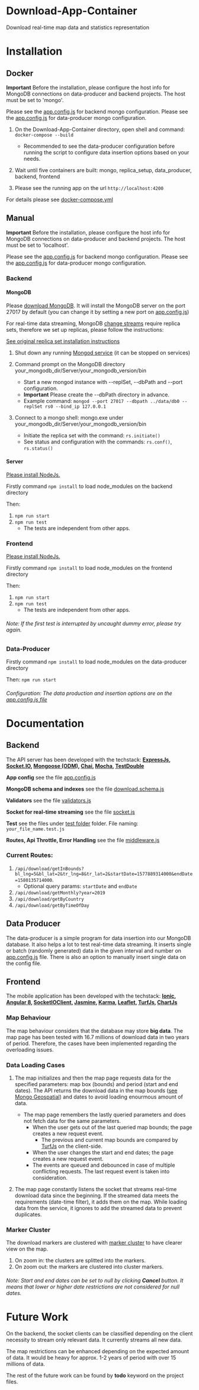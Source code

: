 # Download-App-Container
Download real-time map data and statistics representation

# Installation

## Docker

**Important** Before the installation, please configure the host info for MongoDB connections on data-producer and backend projects. The host must be set to 'mongo'.

Please see the [app.config.js](https://github.com/alpernakin/Download-App-Container/blob/master/backend/app.config.js) for backend mongo configuration.
Please see the [app.config.js](https://github.com/alpernakin/Download-App-Container/blob/master/data-producer/app.config.js) for data-producer mongo configuration.

1. On the Download-App-Container directory, open shell and command: ```docker-compose --build```
   - Recommended to see the data-producer configuration before running the script to configure data insertion options based on your needs.
   
2. Wait until five containers are built: mongo, replica_setup, data_producer, backend, frontend
   
3. Please see the running app on the url ```http://localhost:4200```

For details please see [docker-compose.yml](https://github.com/alpernakin/Download-App-Container/blob/master/docker-compose.yml)

## Manual

**Important** Before the installation, please configure the host info for MongoDB connections on data-producer and backend projects. The host must be set to 'localhost'.

Please see the [app.config.js](https://github.com/alpernakin/Download-App-Container/blob/master/backend/app.config.js) for backend mongo configuration.
Please see the [app.config.js](https://github.com/alpernakin/Download-App-Container/blob/master/data-producer/app.config.js) for data-producer mongo configuration.

### Backend

#### MongoDB

Please [download MongoDB](https://www.mongodb.com/download-center/community). It will install the MongoDB server on the port 27017 by default (you can change it by setting a new port on [app.config.js](https://github.com/alpernakin/Download-App-Container/blob/master/backend/app.config.js))

For real-time data streaming, MongoDB [change streams](https://docs.mongodb.com/manual/changeStreams/) require replica sets, therefore we set up replicas, please follow the instructions:

[See original replica set installation instructions](https://docs.mongodb.com/manual/tutorial/convert-standalone-to-replica-set/)

1. Shut down any running [Mongod service](https://docs.mongodb.com/manual/reference/program/mongod/#bin.mongod) (it can be stopped on services)

2. Command prompt on the MongoDB directory your_mongodb_dir/Server/your_mongodb_version/bin
   - Start a new mongod instance with --replSet, --dbPath and --port configuration.
   - **Important** Please create the --dbPath directory in advance.
   - Example command: ```mongod --port 27017 --dbpath ../data/db0 --replSet rs0 --bind_ip 127.0.0.1```
   
3. Connect to a mongo shell: mongo.exe under your_mongodb_dir/Server/your_mongodb_version/bin
   - Initiate the replica set with the command: ```rs.initiate()```
   - See status and configuration with the commands: ```rs.conf()```, ```rs.status()```

#### Server

[Please install NodeJs.](https://nodejs.org/en/download/)

Firstly command ```npm install``` to load node_modules on the backend directory

Then:

1. ```npm run start```
2. ```npm run test```
   - The tests are independent from other apps.

### Frontend

[Please install NodeJs.](https://nodejs.org/en/download/)

Firstly command ```npm install``` to load node_modules on the frontend directory

Then:

1. ```npm run start```
2. ```npm run test```
   - The tests are independent from other apps.

###### Note: If the first test is interrupted by uncaught dummy error, please try again.

### Data-Producer

Firstly command ```npm install``` to load node_modules on the data-producer directory

Then: ```npm run start```

###### Configuration: The data production and insertion options are on the [app.config.js file](https://github.com/alpernakin/Download-App-Container/blob/master/data-producer/app.config.js)

# Documentation

## Backend

The API server has been developed with the techstack: **[ExpressJs](https://expressjs.com/), [Socket.IO](https://socket.io/), [Mongoose (ODM)](https://mongoosejs.com/), [Chai](https://www.chaijs.com/), [Mocha](https://mochajs.org/), [TestDouble](https://github.com/testdouble/testdouble.js)**

**App config** see the file [app.config.js](https://github.com/alpernakin/Download-App-Container/blob/master/backend/app.config.js)

**MongoDB schema and indexes** see the file [download.schema.js](https://github.com/alpernakin/Download-App-Container/blob/master/backend/mongodb/download.schema.js)

**Validators** see the file [validators.js](https://github.com/alpernakin/Download-App-Container/blob/master/backend/validator.js)

**Socket for real-time streaming** see the file [socket.js](https://github.com/alpernakin/Download-App-Container/blob/master/backend/socket.js)

**Test** see the files under [test folder](https://github.com/alpernakin/Download-App-Container/tree/master/backend/test) folder. File naming: `your_file_name.test.js`

**Routes, Api Throttle, Error Handling** see the file [middleware.js](https://github.com/alpernakin/Download-App-Container/blob/master/backend/middleware.js)

### Current Routes:

1. `/api/download/getInBounds?bl_lng=5&bl_lat=2&tr_lng=8&tr_lat=2&startDate=1577889314000&endDate=1580135714000`. 
   - Optional query params: `startDate` and `endDate`
2. `/api/download/getMonthly?year=2019`
3. `/api/download/getByCountry`
4. `/api/download/getByTimeOfDay`
## Data Producer

The data-producer is a simple program for data insertion into our MongoDB database. It also helps a lot to test real-time data streaming.
It inserts single or batch (randomly generated) data in the given interval and number on [app.config.js](https://github.com/alpernakin/Download-App-Container/blob/master/data-producer/assets/app.config.js) file.
There is also an option to manually insert single data on the config file.

## Frontend

The mobile application has been developed with the techstack: **[Ionic](https://ionicframework.com/getting-started), [Angular 8](https://angular.io/), [SocketIOClient](https://socket.io/docs/client-api/), [Jasmine](https://jasmine.github.io/), [Karma](https://angular.io/guide/testing), [Leaflet](https://leafletjs.com/), [TurfJs](https://turfjs.org/), [ChartJs](https://www.chartjs.org/)**

### Map Behaviour

The map behaviour considers that the database may store **big data**. The map page has been tested with 16.7 millions of download data in two years of period. Therefore, the cases have been implemented regarding the overloading issues. 

### Data Loading Cases

1. The map initializes and then the map page requests data for the specified parameters: map box (bounds) and period (start and end dates).
The API returns the download data in the map bounds ([see Mongo Geospatial](https://docs.mongodb.com/manual/reference/operator/query-geospatial/)) and dates to avoid loading enourmous amount of data.
   - The map page remembers the lastly queried parameters and does not fetch data for the same parameters.
     - When the user gets out of the last queried map bounds; the page creates a new request event.
       - The previous and current map bounds are compared by [TurfJs](https://turfjs.org/) on the client-side.
     - When the user changes the start and end dates; the page creates a new request event.
     - The events are queued and debounced in case of multiple conflicting requests. The last request event is taken into consideration.

2. The map page constantly listens the socket that streams real-time download data since the beginning.
If the streamed data meets the requirements (date-time filter), it adds them on the map. While loading data from the service, it ignores to add the streamed data to prevent duplicates.

### Marker Cluster

The download markers are clustered with [marker cluster](https://github.com/Leaflet/Leaflet.markercluster) to have clearer view on the map.

1. On zoom in: the clusters are splitted into the markers.
2. On zoom out: the markers are clustered into cluster markers.

###### Note: Start and end dates can be set to null by clicking **Cancel** button. It means that lower or higher date restrictions are not considered for null dates.

# Future Work

On the backend, the socket clients can be classified depending on the client necessity to stream only relevant data. It currently streams all new data.

The map restrictions can be enhanced depending on the expected amount of data. It would be heavy for approx. 1-2 years of period with over 15 millions of data.

The rest of the future work can be found by **todo** keyword on the project files.

